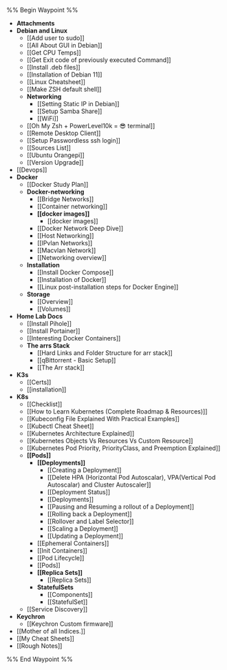 %% Begin Waypoint %%
- **Attachments**
- **Debian and Linux**
	- [[Add user to sudo]]
	- [[All About GUI in Debian]]
	- [[Get CPU Temps]]
	- [[Get Exit code of previously executed Command]]
	- [[Install .deb files]]
	- [[Installation of Debian 11]]
	- [[Linux Cheatsheet]]
	- [[Make ZSH default shell]]
	- **Networking**
		- [[Setting Static IP in Debian]]
		- [[Setup Samba Share]]
		- [[WiFi]]
	- [[Oh My Zsh + PowerLevel10k = 😎 terminal]]
	- [[Remote Desktop Client]]
	- [[Setup Passwordless ssh login]]
	- [[Sources List]]
	- [[Ubuntu Orangepi]]
	- [[Version Upgrade]]
- [[Devops]]
- **Docker**
	- [[Docker Study Plan]]
	- **Docker-networking**
		- [[Bridge Networks]]
		- [[Container networking]]
		- **[[docker images]]**
			- [[docker images]]
		- [[Docker Network Deep Dive]]
		- [[Host Networking]]
		- [[IPvlan Networks]]
		- [[Macvlan Network]]
		- [[Networking overview]]
	- **Installation**
		- [[Install Docker Compose]]
		- [[Installation of Docker]]
		- [[Linux post-installation steps for Docker Engine]]
	- **Storage**
		- [[Overview]]
		- [[Volumes]]
- **Home Lab Docs**
	- [[Install Pihole]]
	- [[Install Portainer]]
	- [[Interesting Docker Containers]]
	- **The arrs Stack**
		- [[Hard Links and Folder Structure for arr stack]]
		- [[qBittorrent - Basic Setup]]
		- [[The Arr stack]]
- **K3s**
	- [[Certs]]
	- [[installation]]
- **K8s**
	- [[Checklist]]
	- [[How to Learn Kubernetes (Complete Roadmap & Resources)]]
	- [[Kubeconfig File Explained With Practical Examples]]
	- [[Kubectl Cheat Sheet]]
	- [[Kubernetes Architecture Explained]]
	- [[Kubernetes Objects Vs Resources Vs Custom Resource]]
	- [[Kubernetes Pod Priority, PriorityClass, and Preemption Explained]]
	- **[[Pods]]**
		- **[[Deployments]]**
			- [[Creating a Deployment]]
			- [[Delete HPA (Horizontal Pod Autoscalar), VPA(Vertical Pod Autoscalar) and Cluster Autoscaler]]
			- [[Deployment Status]]
			- [[Deployments]]
			- [[Pausing and Resuming a rollout of a Deployment]]
			- [[Rolling back a Deployment]]
			- [[Rollover and Label Selector]]
			- [[Scaling a Deployment]]
			- [[Updating a Deployment]]
		- [[Ephemeral Containers]]
		- [[Init Containers]]
		- [[Pod Lifecycle]]
		- [[Pods]]
		- **[[Replica Sets]]**
			- [[Replica Sets]]
		- **StatefulSets**
			- [[Components]]
			- [[StatefulSet]]
	- [[Service Discovery]]
- **Keychron**
	- [[Keychron Custom firmware]]
- [[Mother of all Indices.]]
- [[My Cheat Sheets]]
- [[Rough Notes]]

%% End Waypoint %%
